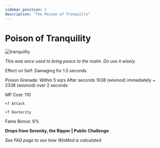 ```yaml
---
sidebar_position: 1
description: "The Poison of Tranquilty"
---
```


# Poison of Tranquility

![tranquility](https://vwiki.valorserver.com/api/item/picture/poison%20of%20tranquility)

<i>This was once used to bring peace to the realm. Do use it wisely.</i>

Effect on Self: Damaging for 1.5 seconds

Poison Grenade: Within 5 sqrs After  seconds 1038 (wismod) immediately + 2338 (wismod) over 2 seconds

MP Cost: 110

    +7 Attack
    
    +7 Dexterity

Fame Bonus: 6%

**Drops from Serenity, the Ripper | Public Challenge**

*See FAQ page to see how WisMod is calculated*
